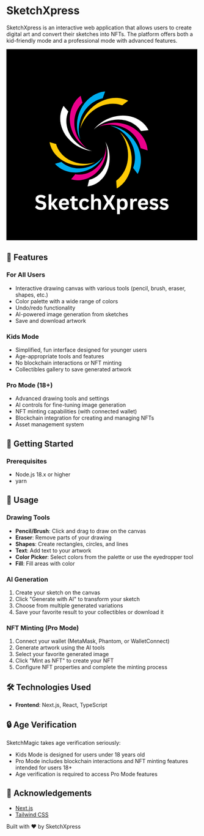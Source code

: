 # SketchXpress

SketchXpress is an interactive web application that allows users to create digital art and convert their sketches into NFTs. The platform offers both a kid-friendly mode and a professional mode with advanced features.

![Logo](./frontend/public/logo.png)

## 🌟 Features

### For All Users
- Interactive drawing canvas with various tools (pencil, brush, eraser, shapes, etc.)
- Color palette with a wide range of colors
- Undo/redo functionality
- AI-powered image generation from sketches
- Save and download artwork

### Kids Mode
- Simplified, fun interface designed for younger users
- Age-appropriate tools and features
- No blockchain interactions or NFT minting
- Collectibles gallery to save generated artwork

### Pro Mode (18+)
- Advanced drawing tools and settings
- AI controls for fine-tuning image generation
- NFT minting capabilities (with connected wallet)
- Blockchain integration for creating and managing NFTs
- Asset management system

## 🚀 Getting Started

### Prerequisites
- Node.js 18.x or higher
- yarn


## 🎨 Usage

### Drawing Tools
- **Pencil/Brush**: Click and drag to draw on the canvas
- **Eraser**: Remove parts of your drawing
- **Shapes**: Create rectangles, circles, and lines
- **Text**: Add text to your artwork
- **Color Picker**: Select colors from the palette or use the eyedropper tool
- **Fill**: Fill areas with color

### AI Generation
1. Create your sketch on the canvas
2. Click "Generate with AI" to transform your sketch
3. Choose from multiple generated variations
4. Save your favorite result to your collectibles or download it

### NFT Minting (Pro Mode)
1. Connect your wallet (MetaMask, Phantom, or WalletConnect)
2. Generate artwork using the AI tools
3. Select your favorite generated image
4. Click "Mint as NFT" to create your NFT
5. Configure NFT properties and complete the minting process

## 🛠️ Technologies Used

- **Frontend**: Next.js, React, TypeScript


## 🔒 Age Verification

SketchMagic takes age verification seriously:
- Kids Mode is designed for users under 18 years old
- Pro Mode includes blockchain interactions and NFT minting features intended for users 18+
- Age verification is required to access Pro Mode features


## 🙏 Acknowledgements

- [Next.js](https://nextjs.org/)
- [Tailwind CSS](https://tailwindcss.com/)


Built with ❤️ by SketchXpress
